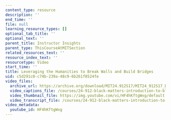 ```yaml
---
content_type: resource
description: ''
end_time: ''
file: null
learning_resource_types: []
optional_tab_title: ''
optional_text: ''
parent_title: Instructor Insights
parent_type: ThisCourseAtMITSection
related_resources_text: ''
resource_index_text: ''
resourcetype: Video
start_time: ''
title: Leveraging the Humanities to Break Walls and Build Bridges
uid: c5d291c0-c74b-239a-48c9-6b261f8524fe
video_files:
  archive_url: https://archive.org/download/MIT24.912S17/MIT24_912S17_DeGraff_Leveraging_Humanities_300k.mp4
  video_captions_file: /courses/24-912-black-matters-introduction-to-black-studies-spring-2017/5e796c8d772d55abbd9996656637b0b8_HF4hKftgWxg.vtt
  video_thumbnail_file: https://img.youtube.com/vi/HF4hKftgWxg/default.jpg
  video_transcript_file: /courses/24-912-black-matters-introduction-to-black-studies-spring-2017/720f1f1e2e9aa2b7a808832d70ad4059_HF4hKftgWxg.pdf
video_metadata:
  youtube_id: HF4hKftgWxg
---
```


